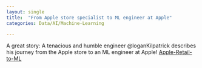 ```yaml
---
layout: single
title:  "From Apple store specialist to ML engineer at Apple"
categories: Data/AI/Machine-Learning

---
```

A great story: A tenacious and humble engineer @loganKilpatrick describes his journey from the Apple store to an ML engineer at Apple! 
[Apple-Retail-to-ML](https://podcasts.apple.com/us/podcast/from-apple-store-specialist-to-ml-engineer-at-apple/id1584430381?i=1000549837644)

